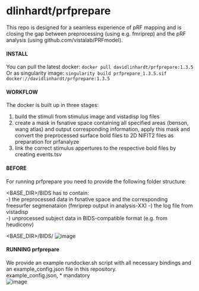 # dlinhardt/prfprepare

This repo is designed for a seamless experience of pRF mapping and is closing the gap between preprocessing (using e.g. fmriprep) and the pRF analysis (using github.com/vistalab/PRFmodel).

#### INSTALL
You can pull the latest docker: `docker pull davidlinhardt/prfprepare:1.3.5`  
Or as singularity image:        `singularity build prfprepare_1.3.5.sif docker://davidlinhardt/prfprepare:1.3.5`

#### WORKFLOW
The docker is built up in three stages:
  1) build the stimuli from stimulus image and vistadisp log files
  2) create a mask in fsnative space containing all specified areas (benson, wang atlas) and output corresponding information, apply this mask and convert the preprocessed surface bold files to 2D NIFIT2 files as preparation for prfanalyze
  4) link the correct stimulus appertures to the respective bold files by creating events.tsv

#### BEFORE
For running prfprepare you need to provide the following folder structure:  

<BASE_DIR>/BIDS has to contain:  
 -) the preprocessed data in fsnative space and the corresponding freesurfer segmenataion (fmriprep output in analysis-XX) 
 -) the log file from vistadisp   
 -) unprocessed subject data in BIDS-compatible format (e.g. from heudiconv)  
 
 <BASE_DIR>/BIDS/
![image](https://user-images.githubusercontent.com/41369769/166925490-30f03cb6-9baf-42c3-bdf1-e9c89c56d3dd.png)

#### RUNNING prfprepare
We provide an example rundocker.sh script with all necessary bindings and an example_config.json file in this repository.  
example_config.json, * mandatory  
![image](https://user-images.githubusercontent.com/41369769/166941461-d0d49bde-d7b0-40ad-97cb-b8d70809dadf.png)  



